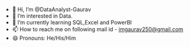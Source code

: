 - 👋 Hi, I’m @DataAnalyst-Gaurav
- 👀 I’m interested in Data.
- 🌱 I’m currently learning SQL,Excel and PowerBI
- 📫 How to reach me on following mail id - imgaurav250@gmail.com
- 😄 Pronouns: He/His/Him

<!---
DataAnalyst-Gaurav/DataAnalyst-Gaurav is a ✨ special ✨ repository because its `README.md` (this file) appears on your GitHub profile.
You can click the Preview link to take a look at your changes.
--->

